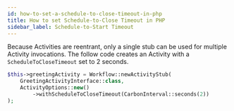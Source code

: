 ```yaml
---
id: how-to-set-a-schedule-to-close-timeout-in-php
title: How to set Schedule-to-Close Timeout in PHP
sidebar_label: Schedule-to-Start Timeout
---
```


Because Activities are reentrant, only a single stub can be used for multiple Activity invocations.
The follow code creates an Activity with a `ScheduleToCloseTimeout` set to 2 seconds.

```php
$this->greetingActivity = Workflow::newActivityStub(
    GreetingActivityInterface::class,
    ActivityOptions::new()
        ->withScheduleToCloseTimeout(CarbonInterval::seconds(2))
);
```

